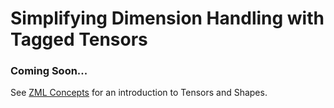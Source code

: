
# Simplifying Dimension Handling with Tagged Tensors

### Coming Soon...

See [ZML Concepts](../learn/concepts.md) for an introduction to Tensors and Shapes.

